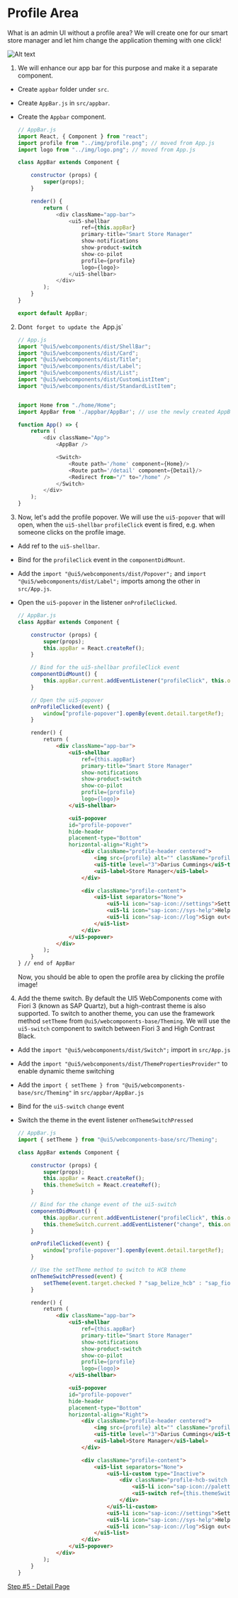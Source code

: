 # Profile Area

What is an admin UI without a profile area? We will create one for our smart store manager and let him change the application theming with one click!

![Alt text](./step4.png?raw=true "Profile Area")

1. We will enhance our app bar for this purpose and make it a separate component. 
- Create `appbar` folder under `src`.
- Create `AppBar.js` in `src/appbar`.
- Create the `Appbar` component.

	```js
	// AppBar.js
	import React, { Component } from "react";
	import profile from "../img/profile.png"; // moved from App.js
	import logo from "../img/logo.png"; // moved from App.js

	class AppBar extends Component {	

		constructor (props) {
			super(props);
		}

		render() {
			return (
				<div className="app-bar">
					<ui5-shellbar
						ref={this.appBar}
						primary-title="Smart Store Manager"
						show-notifications
						show-product-switch
						show-co-pilot
						profile={profile}
						logo={logo}>
					</ui5-shellbar>
				</div>
			);
		}
	}

	export default AppBar;
	```

2. Don`t forget to update the `App.js`

	```js
	// App.js
	import "@ui5/webcomponents/dist/ShellBar";
	import "@ui5/webcomponents/dist/Card";
	import "@ui5/webcomponents/dist/Title";
	import "@ui5/webcomponents/dist/Label";
	import "@ui5/webcomponents/dist/List";
	import "@ui5/webcomponents/dist/CustomListItem";
	import "@ui5/webcomponents/dist/StandardListItem";
	

	import Home from "./home/Home";
	import AppBar from './appbar/AppBar'; // use the newly created AppBar component

	function App() => {
		return (
			<div className="App">
				<AppBar />

				<Switch>
					<Route path='/home' component={Home}/>
					<Route path='/detail' component={Detail}/>
					<Redirect from="/" to="/home" />
				</Switch>
			</div>
		);
	}
	```

3. Now, let's add the profile popover. We will use the `ui5-popover` that will open, when the `ui5-shellbar` `profileClick` event is fired, e.g. when someone clicks on the profile image.

- Add ref to the `ui5-shellbar`.
- Bind for the `profileClick` event in the ```componentDidMount```.
- Add the `import "@ui5/webcomponents/dist/Popover";` and `import "@ui5/webcomponents/dist/Label";` imports among the other in `src/App.js`.
- Open the `ui5-popover` in the listener `onProfileClicked`.

	```js
	// AppBar.js
	class AppBar extends Component {	

		constructor (props) {
			super(props);
			this.appBar = React.createRef();
		}

		// Bind for the ui5-shellbar profileClick event
		componentDidMount() {
			this.appBar.current.addEventListener("profileClick", this.onProfileClicked);
		}

		// Open the ui5-popover
		onProfileClicked(event) {
			window["profile-popover"].openBy(event.detail.targetRef);
		}
	```

	```html
		render() {
			return (
				<div className="app-bar">
					<ui5-shellbar
						ref={this.appBar}
						primary-title="Smart Store Manager"
						show-notifications
						show-product-switch
						show-co-pilot
						profile={profile}
						logo={logo}>
					</ui5-shellbar>

					<ui5-popover
					id="profile-popover"
					hide-header
					placement-type="Bottom"
					horizontal-align="Right">
						<div className="profile-header centered">
							<img src={profile} alt="" className="profile-img"/>
							<ui5-title level="3">Darius Cummings</ui5-title>
							<ui5-label>Store Manager</ui5-label>
						</div>

						<div className="profile-content">
							<ui5-list separators="None">
								<ui5-li icon="sap-icon://settings">Settings</ui5-li>
								<ui5-li icon="sap-icon://sys-help">Help</ui5-li>
								<ui5-li icon="sap-icon://log">Sign out</ui5-li>
							</ui5-list>
						</div>
					</ui5-popover>
				</div>
			);
		}
	} // end of AppBar
	```

	Now, you should be able to open the profile area by clicking the profile image!

4. Add the theme switch. By default the UI5 WebComponents come with Fiori 3 (known as SAP Quartz), but a high-contrast theme is also supported. To switch to another theme, you can use the framework method `setTheme`  from `@ui5/webcomponents-base/Theming`.
We will use the `ui5-switch` component to switch between Fiori 3 and High Contrast Black.

- Add the `import "@ui5/webcomponents/dist/Switch";` import in `src/App.js`
- Add the `import "@ui5/webcomponents/dist/ThemePropertiesProvider"` to enable dynamic theme switching
- Add the `import { setTheme } from "@ui5/webcomponents-base/src/Theming"` in `src/appbar/AppBar.js`
- Bind for the `ui5-switch` `change` event
- Switch the theme in the event listener `onThemeSwitchPressed`

	```js
	// AppBar.js
	import { setTheme } from "@ui5/webcomponents-base/src/Theming";

	class AppBar extends Component {	

		constructor (props) {
			super(props);
			this.appBar = React.createRef();
			this.themeSwitch = React.createRef();
		}

		// Bind for the change event of the ui5-switch
		componentDidMount() {
			this.appBar.current.addEventListener("profileClick", this.onProfileClicked);
			this.themeSwitch.current.addEventListener("change", this.onThemeSwitchPressed.bind(this));
		}

		onProfileClicked(event) {
			window["profile-popover"].openBy(event.detail.targetRef);
		}

		// Use the setTheme method to switch to HCB theme
		onThemeSwitchPressed(event) {
			setTheme(event.target.checked ? "sap_belize_hcb" : "sap_fiori_3");
		}
	```


	```html
		render() {
			return (
				<div className="app-bar">
					<ui5-shellbar
						ref={this.appBar}
						primary-title="Smart Store Manager"
						show-notifications
						show-product-switch
						show-co-pilot
						profile={profile}
						logo={logo}>
					</ui5-shellbar>

					<ui5-popover
					id="profile-popover"
					hide-header
					placement-type="Bottom"
					horizontal-align="Right">
						<div className="profile-header centered">
							<img src={profile} alt="" className="profile-img"/>
							<ui5-title level="3">Darius Cummings</ui5-title>
							<ui5-label>Store Manager</ui5-label>
						</div>

						<div className="profile-content">
							<ui5-list separators="None">
								<ui5-li-custom type="Inactive">
									<div className="profile-hcb-switch centered">
										<ui5-li icon="sap-icon://palette" type="Inactive">High Contrast Black</ui5-li>
										<ui5-switch ref={this.themeSwitch}></ui5-switch>
									</div>
								</ui5-li-custom> 
								<ui5-li icon="sap-icon://settings">Settings</ui5-li>
								<ui5-li icon="sap-icon://sys-help">Help</ui5-li>
								<ui5-li icon="sap-icon://log">Sign out</ui5-li>
							</ui5-list>
						</div>
					</ui5-popover>
				</div>
			);
		}
	}
	```

[Step #5 - Detail Page](./Step5_Details.md)
